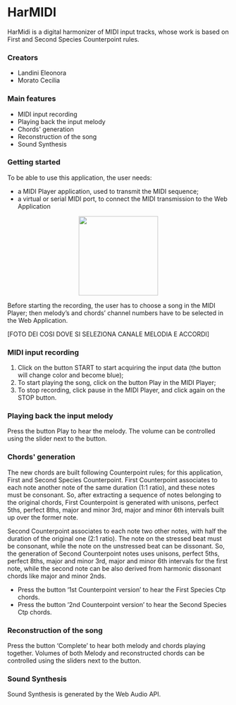 # HarMIDI

HarMidi is a digital harmonizer of MIDI input tracks, whose work is based on First and Second Species Counterpoint rules. 

### Creators

* Landini Eleonora
* Morato Cecilia

### Main features

* MIDI input recording
* Playing back the input melody
* Chords' generation
* Reconstruction of the song
* Sound Synthesis

### Getting started

To be able to use this application, the user needs:
  * a MIDI Player application, used to transmit the MIDI sequence;
  * a virtual or serial MIDI port, to connect the MIDI transmission to the Web Application

<p align="center"> <img src="./player.png"  height="180"> </p> 

Before starting the recording, the user has to choose a song in the MIDI Player; then melody’s and chords’ channel numbers have to be selected in the Web Application. 

[FOTO DEI COSI DOVE SI SELEZIONA CANALE MELODIA E ACCORDI]

### MIDI input recording

1. Click on the button START to start acquiring the input data (the button will change color and become blue);
1. To start playing the song, click on the button Play in the MIDI Player;
1. To stop recording, click pause in the MIDI Player, and click again on the STOP button.

### Playing back the input melody

Press the button Play to hear the melody.
The volume can be controlled using the slider next to the button. 

### Chords' generation

The new chords are built following Counterpoint rules; for this application, First and Second Species Counterpoint. 
First Counterpoint associates to each note another note of the same duration (1:1 ratio), and these notes must be consonant. 
So, after extracting a sequence of notes belonging to the original chords, First Counterpoint is generated with unisons, perfect 5ths, perfect 8ths, major and minor 3rd, major and minor 6th intervals built up over the former note. 

Second Counterpoint associates to each note two other notes, with half the duration of the original one (2:1 ratio). The note on the stressed beat must be consonant, while the note on the unstressed beat can be dissonant. 
So, the generation of Second Counterpoint notes uses unisons, perfect 5ths, perfect 8ths, major and minor 3rd, major and minor 6th intervals for the first note, while the second note can be also derived from harmonic dissonant chords like major and minor 2nds. 

* Press the button ‘1st Counterpoint version’ to hear the First Species Ctp chords.
* Press the button ‘2nd Counterpoint version’ to hear the Second Species Ctp chords.

### Reconstruction of the song

Press the button ‘Complete’ to hear both melody and chords playing together.
Volumes of both Melody and reconstructed chords can be controlled using the sliders next to the button. 

### Sound Synthesis

Sound Synthesis is generated by the Web Audio API. 













